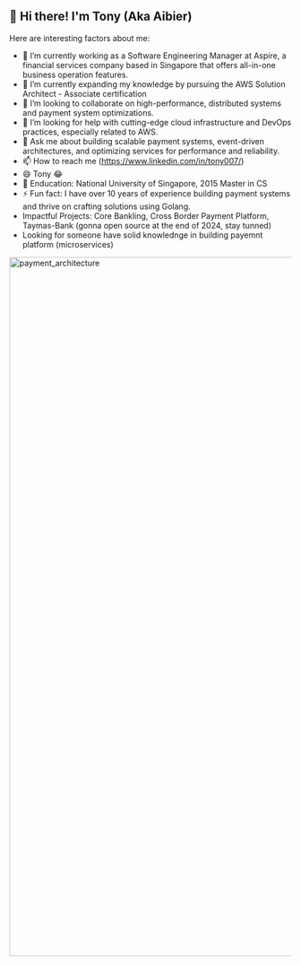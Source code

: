 ## 👋 Hi there! I'm Tony (Aka Aibier)

Here are interesting factors about me:

- 🔭 I’m currently working as a Software Engineering Manager at Aspire, a financial services company based in Singapore that offers all-in-one business operation features.
- 🌱 I’m currently expanding my knowledge by pursuing the AWS Solution Architect - Associate certification
- 👯 I’m looking to collaborate on high-performance, distributed systems and payment system optimizations.
- 🤔 I’m looking for help with cutting-edge cloud infrastructure and DevOps practices, especially related to AWS.
- 💬 Ask me about building scalable payment systems, event-driven architectures, and optimizing services for performance and reliability.
- 📫 How to reach me (https://www.linkedin.com/in/tony007/)
- 😄 Tony 😂
- 💬 Enducation: National University of Singapore, 2015 Master in CS
- ⚡ Fun fact: I have over 10 years of experience building payment systems and thrive on crafting solutions using Golang.
- Impactful Projects: Core Bankling, Cross Border Payment Platform, Taymas-Bank (gonna open source at the end of 2024, stay tunned)
- Looking for someone have solid knowlednge in building payemnt platform (microservices)

<img width="1247" alt="payment_architecture" src="https://github.com/user-attachments/assets/fa07a085-1485-4aa9-b20f-afb8b8e4243d">
